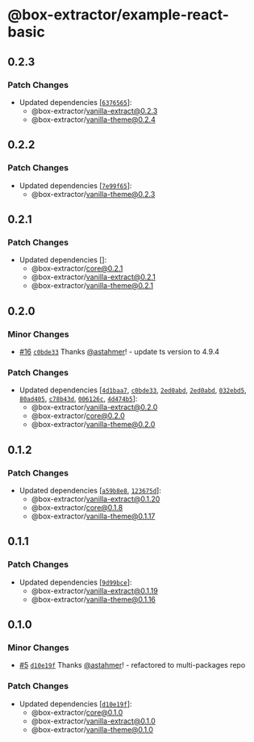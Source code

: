 # @box-extractor/example-react-basic

## 0.2.3

### Patch Changes

-   Updated dependencies [[`6376565`](https://github.com/astahmer/box-extractor/commit/6376565e0403a040efbd893e8ee0daa04d296b28)]:
    -   @box-extractor/vanilla-extract@0.2.3
    -   @box-extractor/vanilla-theme@0.2.4

## 0.2.2

### Patch Changes

-   Updated dependencies [[`7e99f65`](https://github.com/astahmer/box-extractor/commit/7e99f6525e29db6243dc8a2bae10a73d1b9a0eb5)]:
    -   @box-extractor/vanilla-theme@0.2.3

## 0.2.1

### Patch Changes

-   Updated dependencies []:
    -   @box-extractor/core@0.2.1
    -   @box-extractor/vanilla-extract@0.2.1
    -   @box-extractor/vanilla-theme@0.2.1

## 0.2.0

### Minor Changes

-   [#16](https://github.com/astahmer/box-extractor/pull/16) [`c0bde33`](https://github.com/astahmer/box-extractor/commit/c0bde33f5b18ad09473b03829cf426fe09c103b1) Thanks [@astahmer](https://github.com/astahmer)! - update ts version to 4.9.4

### Patch Changes

-   Updated dependencies [[`4d1baa7`](https://github.com/astahmer/box-extractor/commit/4d1baa7aff102c9fcc29ea3bad5ba072b6df8b79), [`c0bde33`](https://github.com/astahmer/box-extractor/commit/c0bde33f5b18ad09473b03829cf426fe09c103b1), [`2ed0abd`](https://github.com/astahmer/box-extractor/commit/2ed0abd950e163588568ec954e83710ebb89cff2), [`2ed0abd`](https://github.com/astahmer/box-extractor/commit/2ed0abd950e163588568ec954e83710ebb89cff2), [`032ebd5`](https://github.com/astahmer/box-extractor/commit/032ebd5882b4d9404f70f3c82f6092e96d31699c), [`80ad405`](https://github.com/astahmer/box-extractor/commit/80ad405933970b3e1a30e1ff536bbf402dd334ab), [`c78b43d`](https://github.com/astahmer/box-extractor/commit/c78b43d6ebdabb0d842a0f86620be9ced09f6e59), [`006126c`](https://github.com/astahmer/box-extractor/commit/006126c914ab22214e67e081032e56668feae52d), [`4d474b5`](https://github.com/astahmer/box-extractor/commit/4d474b582ecd29f14af7756047d27554fbdca107)]:
    -   @box-extractor/vanilla-extract@0.2.0
    -   @box-extractor/core@0.2.0
    -   @box-extractor/vanilla-theme@0.2.0

## 0.1.2

### Patch Changes

-   Updated dependencies [[`a59b8e8`](https://github.com/astahmer/box-extractor/commit/a59b8e8ef4380eb05bbe78ad799867632f7d0e0f), [`123675d`](https://github.com/astahmer/box-extractor/commit/123675de07a5cfd3eae781f5ac028e2d2a16ef54)]:
    -   @box-extractor/vanilla-extract@0.1.20
    -   @box-extractor/core@0.1.8
    -   @box-extractor/vanilla-theme@0.1.17

## 0.1.1

### Patch Changes

-   Updated dependencies [[`9d99bce`](https://github.com/astahmer/box-extractor/commit/9d99bcecfa5b4549ddb7cdb9b3ea4c563a8dcf31)]:
    -   @box-extractor/vanilla-extract@0.1.19
    -   @box-extractor/vanilla-theme@0.1.16

## 0.1.0

### Minor Changes

-   [#5](https://github.com/astahmer/box-extractor/pull/5) [`d10e19f`](https://github.com/astahmer/box-extractor/commit/d10e19fdd496f8578ab2dc546dae1a2d5ef0fb05) Thanks [@astahmer](https://github.com/astahmer)! - refactored to multi-packages repo

### Patch Changes

-   Updated dependencies [[`d10e19f`](https://github.com/astahmer/box-extractor/commit/d10e19fdd496f8578ab2dc546dae1a2d5ef0fb05)]:
    -   @box-extractor/core@0.1.0
    -   @box-extractor/vanilla-extract@0.1.0
    -   @box-extractor/vanilla-theme@0.1.0
